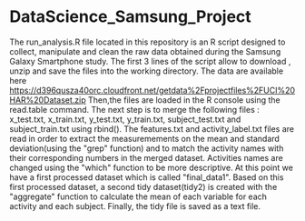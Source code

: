 # DataScience_Samsung_Project
The run_analysis.R file located in this repository is an R script designed to collect, manipulate and clean the raw data obtained during the Samsung Galaxy Smartphone study. 
The first 3 lines of the script allow to download , unzip and save the files into the working directory. The data are available here https://d396qusza40orc.cloudfront.net/getdata%2Fprojectfiles%2FUCI%20HAR%20Dataset.zip
Then,the files are loaded in the R console using the read.table command.
The next step is to merge the following files : x_test.txt, x_train.txt, y_test.txt, y_train.txt, subject_test.txt and subject_train.txt  using rbind().
The features.txt and activity_label.txt files are read in order to extract the measuremements on the mean and standard deviation(using the "grep" function) and to match the activity names with their corresponding numbers in the merged dataset.
Activities names are changed using the "which" function to be more descriptive. At this point we have a first processed dataset which is called "final_data1".
Based on this first processed dataset, a second tidy dataset(tidy2) is created with the "aggregate" function to calculate the mean of each variable for each activity and each subject.
Finally, the tidy file is saved as a text file.

